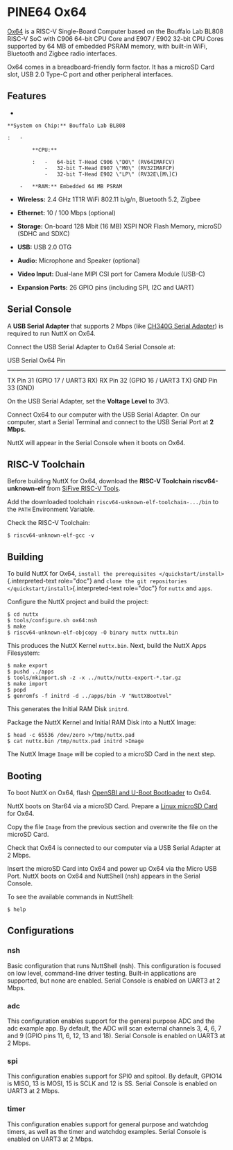PINE64 Ox64
===========

[Ox64](https://wiki.pine64.org/wiki/Ox64) is a RISC-V Single-Board
Computer based on the Bouffalo Lab BL808 RISC-V SoC with C906 64-bit CPU
Core and E907 / E902 32-bit CPU Cores supported by 64 MB of embedded
PSRAM memory, with built-in WiFi, Bluetooth and Zigbee radio interfaces.

Ox64 comes in a breadboard-friendly form factor. It has a microSD Card
slot, USB 2.0 Type-C port and other peripheral interfaces.

Features
--------

-   

    **System on Chip:** Bouffalo Lab BL808

    :   -   

            **CPU:**

            :   -   64-bit T-Head C906 \"D0\" (RV64IMAFCV)
                -   32-bit T-Head E907 \"M0\" (RV32IMAFCP)
                -   32-bit T-Head E902 \"LP\" (RV32E\[M\]C)

        -   **RAM:** Embedded 64 MB PSRAM

-   **Wireless:** 2.4 GHz 1T1R WiFi 802.11 b/g/n, Bluetooth 5.2, Zigbee

-   **Ethernet:** 10 / 100 Mbps (optional)

-   **Storage:** On-board 128 Mbit (16 MB) XSPI NOR Flash Memory,
    microSD (SDHC and SDXC)

-   **USB:** USB 2.0 OTG

-   **Audio:** Microphone and Speaker (optional)

-   **Video Input:** Dual-lane MIPI CSI port for Camera Module (USB-C)

-   **Expansion Ports:** 26 GPIO pins (including SPI, I2C and UART)

Serial Console
--------------

A **USB Serial Adapter** that supports 2 Mbps (like [CH340G Serial
Adapter](https://lupyuen.github.io/articles/ox64#test-the-usb-serial-adapter))
is required to run NuttX on Ox64.

Connect the USB Serial Adapter to Ox64 Serial Console at:

  USB Serial   Ox64 Pin
  ------------ -----------------------------
  TX           Pin 31 (GPIO 17 / UART3 RX)
  RX           Pin 32 (GPIO 16 / UART3 TX)
  GND          Pin 33 (GND)

On the USB Serial Adapter, set the **Voltage Level** to 3V3.

Connect Ox64 to our computer with the USB Serial Adapter. On our
computer, start a Serial Terminal and connect to the USB Serial Port at
**2 Mbps**.

NuttX will appear in the Serial Console when it boots on Ox64.

RISC-V Toolchain
----------------

Before building NuttX for Ox64, download the **RISC-V Toolchain
riscv64-unknown-elf** from [SiFive RISC-V
Tools](https://github.com/sifive/freedom-tools/releases/tag/v2020.12.0).

Add the downloaded toolchain `riscv64-unknown-elf-toolchain-.../bin` to
the `PATH` Environment Variable.

Check the RISC-V Toolchain:

``` {.console}
$ riscv64-unknown-elf-gcc -v
```

Building
--------

To build NuttX for Ox64,
`install the prerequisites </quickstart/install>`{.interpreted-text
role="doc"} and
`clone the git repositories </quickstart/install>`{.interpreted-text
role="doc"} for `nuttx` and `apps`.

Configure the NuttX project and build the project:

``` {.console}
$ cd nuttx
$ tools/configure.sh ox64:nsh
$ make
$ riscv64-unknown-elf-objcopy -O binary nuttx nuttx.bin
```

This produces the NuttX Kernel `nuttx.bin`. Next, build the NuttX Apps
Filesystem:

``` {.console}
$ make export
$ pushd ../apps
$ tools/mkimport.sh -z -x ../nuttx/nuttx-export-*.tar.gz
$ make import
$ popd
$ genromfs -f initrd -d ../apps/bin -V "NuttXBootVol"
```

This generates the Initial RAM Disk `initrd`.

Package the NuttX Kernel and Initial RAM Disk into a NuttX Image:

``` {.console}
$ head -c 65536 /dev/zero >/tmp/nuttx.pad
$ cat nuttx.bin /tmp/nuttx.pad initrd >Image
```

The NuttX Image `Image` will be copied to a microSD Card in the next
step.

Booting
-------

To boot NuttX on Ox64, flash [OpenSBI and U-Boot
Bootloader](https://lupyuen.github.io/articles/ox64) to Ox64.

NuttX boots on Star64 via a microSD Card. Prepare a [Linux microSD
Card](https://lupyuen.github.io/articles/ox64) for Ox64.

Copy the file `Image` from the previous section and overwrite the file
on the microSD Card.

Check that Ox64 is connected to our computer via a USB Serial Adapter at
2 Mbps.

Insert the microSD Card into Ox64 and power up Ox64 via the Micro USB
Port. NuttX boots on Ox64 and NuttShell (nsh) appears in the Serial
Console.

To see the available commands in NuttShell:

``` {.console}
$ help
```

Configurations
--------------

### nsh

Basic configuration that runs NuttShell (nsh). This configuration is
focused on low level, command-line driver testing. Built-in applications
are supported, but none are enabled. Serial Console is enabled on UART3
at 2 Mbps.

### adc

This configuration enables support for the general purpose ADC and the
adc example app. By default, the ADC will scan external channels 3, 4,
6, 7 and 9 (GPIO pins 11, 6, 12, 13 and 18). Serial Console is enabled
on UART3 at 2 Mbps.

### spi

This configuration enables support for SPI0 and spitool. By default,
GPIO14 is MISO, 13 is MOSI, 15 is SCLK and 12 is SS. Serial Console is
enabled on UART3 at 2 Mbps.

### timer

This configuration enables support for general purpose and watchdog
timers, as well as the timer and watchdog examples. Serial Console is
enabled on UART3 at 2 Mbps.
